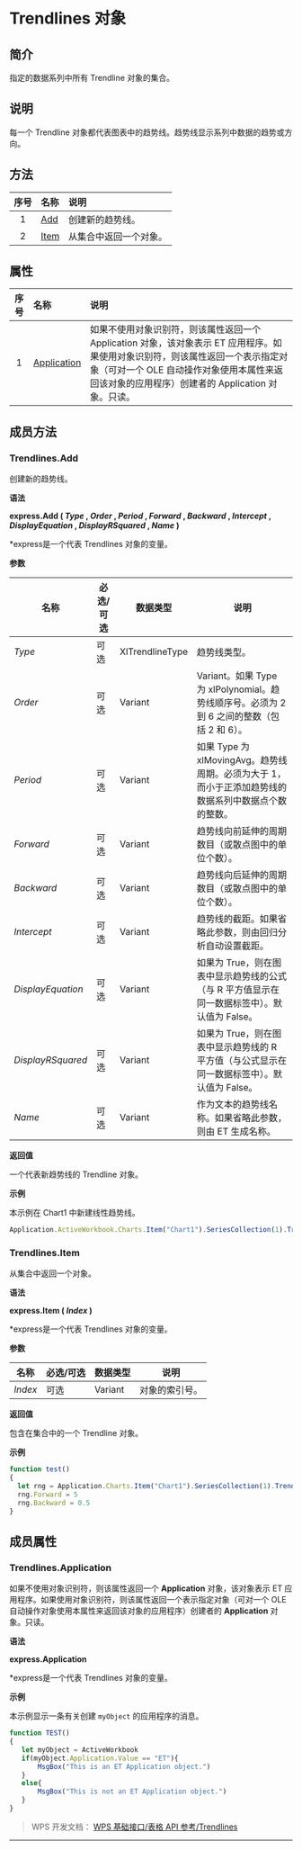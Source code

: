 # Trendlines 对象

## 简介

指定的数据系列中所有 Trendline 对象的集合。

## 说明

每一个 Trendline 对象都代表图表中的趋势线。趋势线显示系列中数据的趋势或方向。

## 方法

| 序号 | 名称                     | 说明                   |
|:----:|:-------------------------|:-----------------------|
|  1   | [Add](#Trendlines.Add)   | 创建新的趋势线。       |
|  2   | [Item](#Trendlines.Item) | 从集合中返回一个对象。 |

## 属性

| 序号 | 名称                                   | 说明                                                                                                                                                                                                                            |
|:----:|:---------------------------------------|:--------------------------------------------------------------------------------------------------------------------------------------------------------------------------------------------------------------------------------|
|  1   | [Application](#Trendlines.Application) | 如果不使用对象识别符，则该属性返回一个 Application 对象，该对象表示 ET 应用程序。如果使用对象识别符，则该属性返回一个表示指定对象（可对一个 OLE 自动操作对象使用本属性来返回该对象的应用程序）创建者的 Application 对象。只读。 |

## 成员方法

### Trendlines.Add

创建新的趋势线。

**语法**

**express.Add ( *Type* , *Order* , *Period* , *Forward* , *Backward* , *Intercept* , *DisplayEquation* , *DisplayRSquared* , *Name* )**

\*express是一个代表 Trendlines 对象的变量。

**参数**

| 名称              | 必选/可选 | 数据类型        | 说明                                                                                                 |
|-------------------|-----------|-----------------|------------------------------------------------------------------------------------------------------|
| *Type*            | 可选      | XlTrendlineType | 趋势线类型。                                                                                         |
| *Order*           | 可选      | Variant         | Variant。如果 Type 为 xlPolynomial。趋势线顺序号。必须为 2 到 6 之间的整数（包括 2 和 6）。          |
| *Period*          | 可选      | Variant         | 如果 Type 为 xlMovingAvg。趋势线周期。必须为大于 1，而小于正添加趋势线的数据系列中数据点个数的整数。 |
| *Forward*         | 可选      | Variant         | 趋势线向前延伸的周期数目（或散点图中的单位个数）。                                                   |
| *Backward*        | 可选      | Variant         | 趋势线向后延伸的周期数目（或散点图中的单位个数）。                                                   |
| *Intercept*       | 可选      | Variant         | 趋势线的截距。如果省略此参数，则由回归分析自动设置截距。                                             |
| *DisplayEquation* | 可选      | Variant         | 如果为 True，则在图表中显示趋势线的公式（与 R 平方值显示在同一数据标签中）。默认值为 False。         |
| *DisplayRSquared* | 可选      | Variant         | 如果为 True，则在图表中显示趋势线的 R 平方值（与公式显示在同一数据标签中）。默认值为 False。         |
| *Name*            | 可选      | Variant         | 作为文本的趋势线名称。如果省略此参数，则由 ET 生成名称。                                             |

**返回值**

一个代表新趋势线的 Trendline 对象。

**示例**

本示例在 Chart1 中新建线性趋势线。

``` JavaScript
Application.ActiveWorkbook.Charts.Item("Chart1").SeriesCollection(1).Trendlines().Add()
```

### Trendlines.Item

从集合中返回一个对象。

**语法**

**express.Item ( *Index* )**

\*express是一个代表 Trendlines 对象的变量。

**参数**

| 名称    | 必选/可选 | 数据类型 | 说明           |
|---------|-----------|----------|----------------|
| *Index* | 可选      | Variant  | 对象的索引号。 |

**返回值**

包含在集合中的一个 Trendline 对象。

**示例**

``` JavaScript
function test()
{
  let rng = Application.Charts.Item("Chart1").SeriesCollection(1).Trendlines().Item(1)
  rng.Forward = 5
  rng.Backward = 0.5
}
```

## 成员属性

### Trendlines.Application

如果不使用对象识别符，则该属性返回一个 **Application** 对象，该对象表示 ET 应用程序。如果使用对象识别符，则该属性返回一个表示指定对象（可对一个 OLE 自动操作对象使用本属性来返回该对象的应用程序）创建者的 **Application** 对象。只读。

**语法**

**express.Application**

\*express是一个代表 Trendlines 对象的变量。

**示例**

本示例显示一条有关创建 ` myObject ` 的应用程序的消息。

``` JavaScript
function TEST()
{
   let myObject = ActiveWorkbook
   if(myObject.Application.Value == "ET"){
       MsgBox("This is an ET Application object.")
   }
   else{
       MsgBox("This is not an ET Application object.")
   }
}
```

> WPS 开发文档： [WPS 基础接口/表格 API 参考/Trendlines](https://qn.cache.wpscdn.cn/encs/doc/office_v19/index.htm)

------------------------------------------------------------------------
